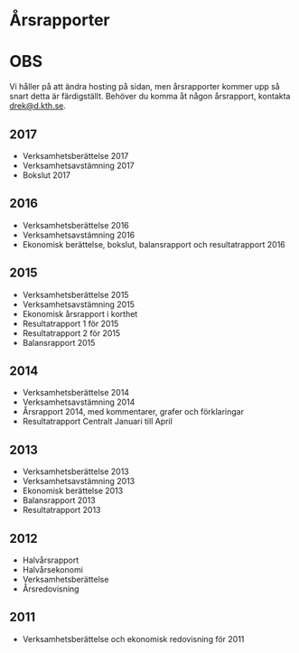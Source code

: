 Årsrapporter
============

# OBS
Vi håller på att ändra hosting på sidan, men årsrapporter kommer upp så snart detta är färdigställt. Behöver du komma åt någon årsrapport, kontakta drek@d.kth.se.

## 2017
-   Verksamhetsberättelse 2017
-   Verksamhetsavstämning 2017
-   Bokslut 2017


## 2016
-   Verksamhetsberättelse 2016
-   Verksamhetsavstämning 2016
-   Ekonomisk berättelse, bokslut, balansrapport och resultatrapport 2016

## 2015
-   Verksamhetsberättelse 2015
-   Verksamhetsavstämning 2015
-   Ekonomisk årsrapport i korthet
-   Resultatrapport 1 för 2015
-   Resultatrapport 2 för 2015
-   Balansrapport 2015

## 2014
-   Verksamhetsberättelse 2014
-   Verksamhetsavstämning 2014
-   Årsrapport 2014, med kommentarer, grafer och förklaringar
-   Resultatrapport Centralt Januari till April

## 2013
-   Verksamhetsberättelse 2013
-   Verksamhetsavstämning 2013
-   Ekonomisk berättelse 2013
-   Balansrapport 2013
-   Resultatrapport 2013

## 2012
-   Halvårsrapport
-   Halvårsekonomi
-   Verksamhetsberättelse
-   Årsredovisning

## 2011
-   Verksamhetsberättelse och ekonomisk redovisning för 2011


